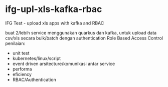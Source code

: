 # ifg-upl-xls-kafka-rbac
IFG Test - upload xls apps with kafka and RBAC


buat 2/lebih service menggunakan quarkus dan kafka, untuk upload data csv/xls secara bulk/batch dengan authentication Role Based Access Control
penilaian:
- unit test
- kubernetes/linux/script
- event driven arsitecture/komunikasi antar service
- performa
- eficiency
- RBAC/Authentication
